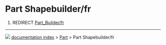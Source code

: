 # Part Shapebuilder/fr
1.  REDIRECT [Part_Builder/fr](Part_Builder/fr.md)



---
![](images/Button_right.svg) [documentation index](../README.md) > [Part](Part_Workbench.md) > Part Shapebuilder/fr
